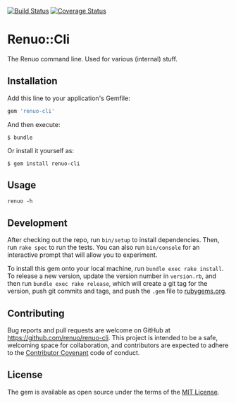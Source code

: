 [![Build Status](https://travis-ci.org/renuo/renuo-cli.svg?branch=master)](https://travis-ci.org/renuo/renuo-cli)
[![Coverage Status](https://coveralls.io/repos/renuo/renuo-cli/badge.svg?branch=master&service=github)](https://coveralls.io/github/renuo/renuo-cli?branch=master)

# Renuo::Cli

The Renuo command line. Used for various (internal) stuff.

## Installation

Add this line to your application's Gemfile:

```ruby
gem 'renuo-cli'
```

And then execute:

    $ bundle

Or install it yourself as:

    $ gem install renuo-cli

## Usage

```
renuo -h
```

## Development

After checking out the repo, run `bin/setup` to install dependencies. Then, run `rake spec` to run the tests.
You can also run `bin/console` for an interactive prompt that will allow you to experiment.

To install this gem onto your local machine, run `bundle exec rake install`. To release a new version, update the
version number in `version.rb`, and then run `bundle exec rake release`, which will create a git tag for the version,
push git commits and tags, and push the `.gem` file to [rubygems.org](https://rubygems.org).

## Contributing

Bug reports and pull requests are welcome on GitHub at https://github.com/renuo/renuo-cli. This project is intended to
be a safe, welcoming space for collaboration, and contributors are expected to adhere to
the [Contributor Covenant](contributor-covenant.org) code of conduct.


## License

The gem is available as open source under the terms of the [MIT License](http://opensource.org/licenses/MIT).

